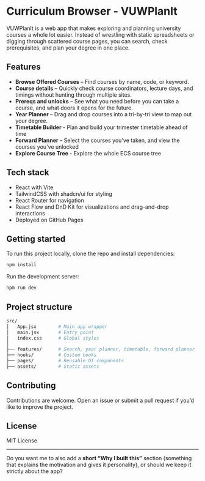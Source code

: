 # Curriculum Browser - VUWPlanIt

VUWPlanIt is a web app that makes exploring and planning university courses a whole lot easier. Instead of wrestling with static spreadsheets or digging through scattered course pages, you can search, check prerequisites, and plan your degree in one place.

## Features

- **Browse Offered Courses** – Find courses by name, code, or keyword.
- **Course details** – Quickly check course coordinators, lecture days, and timings without hunting through multiple sites.
- **Prereqs and unlocks** – See what you need before you can take a course, and what doors it opens for the future.
- **Year Planner** – Drag and drop courses into a tri-by-tri view to map out your degree.
- **Timetable Builder** - Plan and build your trimester timetable ahead of time
- **Forward Planner** – Select the courses you've taken, and view the courses you've unlocked
- **Explore Course Tree** - Explore the whole ECS course tree

## Tech stack

- React with Vite
- TailwindCSS with shadcn/ui for styling
- React Router for navigation
- React Flow and DnD Kit for visualizations and drag-and-drop interactions
- Deployed on GitHub Pages

## Getting started

To run this project locally, clone the repo and install dependencies:

```bash
npm install
```

Run the development server:

```bash
npm run dev
```

## Project structure

```bash
src/
│   App.jsx        # Main app wrapper
│   main.jsx       # Entry point
│   index.css      # Global styles
│
├── features/      # Search, year planner, timetable, forward planner
├── hooks/         # Custom hooks
├── pages/         # Reusable UI components
├── assets/        # Static assets
```

## Contributing

Contributions are welcome. Open an issue or submit a pull request if you’d like to improve the project.

## License

MIT License

---

Do you want me to also add a **short “Why I built this”** section (something that explains the motivation and gives it personality), or should we keep it strictly about the app?

